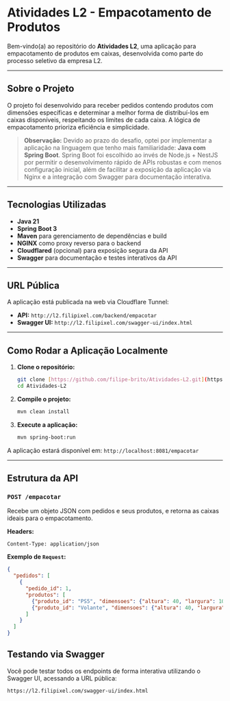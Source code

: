 # Atividades L2 - Empacotamento de Produtos

Bem-vindo(a) ao repositório do **Atividades L2**, uma aplicação para empacotamento de produtos em caixas, desenvolvida como parte do processo seletivo da empresa L2.

---

## Sobre o Projeto

O projeto foi desenvolvido para receber pedidos contendo produtos com dimensões específicas e determinar a melhor forma de distribuí-los em caixas disponíveis, respeitando os limites de cada caixa. A lógica de empacotamento prioriza eficiência e simplicidade.

> **Observação:** Devido ao prazo do desafio, optei por implementar a aplicação na linguagem que tenho mais familiaridade: **Java com Spring Boot**.
> Spring Boot foi escolhido ao invés de Node.js + NestJS por permitir o desenvolvimento rápido de APIs robustas e com menos configuração inicial, além de facilitar a exposição da aplicação via Nginx e a integração com Swagger para documentação interativa.

---

## Tecnologias Utilizadas

- **Java 21**
- **Spring Boot 3**
- **Maven** para gerenciamento de dependências e build
- **NGINX** como proxy reverso para o backend
- **Cloudflared** (opcional) para exposição segura da API
- **Swagger** para documentação e testes interativos da API

---

## URL Pública

A aplicação está publicada na web via Cloudflare Tunnel:

- **API:** `http://l2.filipixel.com/backend/empacotar`
- **Swagger UI:** `http://l2.filipixel.com/swagger-ui/index.html`

---

## Como Rodar a Aplicação Localmente

1.  **Clone o repositório:**

    ```bash
    git clone [https://github.com/filipe-brito/Atividades-L2.git](https://github.com/filipe-brito/Atividades-L2.git)
    cd Atividades-L2
    ```

2.  **Compile o projeto:**

    ```bash
    mvn clean install
    ```

3.  **Execute a aplicação:**

    ```bash
    mvn spring-boot:run
    ```

A aplicação estará disponível em: `http://localhost:8081/empacotar`

---

## Estrutura da API

### `POST /empacotar`

Recebe um objeto JSON com pedidos e seus produtos, e retorna as caixas ideais para o empacotamento.

**Headers:**

`Content-Type: application/json`

**Exemplo de `Request`:**

```json
{
  "pedidos": [
    {
      "pedido_id": 1,
      "produtos": [
        {"produto_id": "PS5", "dimensoes": {"altura": 40, "largura": 10, "comprimento": 25}},
        {"produto_id": "Volante", "dimensoes": {"altura": 40, "largura": 30, "comprimento": 30}}
      ]
    }
  ]
}
```

## Testando via Swagger

Você pode testar todos os endpoints de forma interativa utilizando o Swagger UI, acessando a URL pública:

`https://l2.filipixel.com/swagger-ui/index.html`

